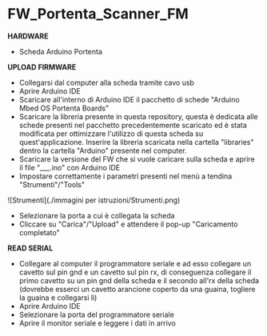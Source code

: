 # FW_Portenta_Scanner_FM

**HARDWARE**
- Scheda Arduino Portenta

**UPLOAD FIRMWARE**
- Collegarsi dal computer alla scheda tramite cavo usb
- Aprire Arduino IDE
- Scaricare all'interno di Arduino IDE il pacchetto di schede "Arduino Mbed OS Portenta Boards"
- Scaricare la libreria presente in questa repository, questa è dedicata alle schede presenti nel pacchetto precedentemente scaricato ed è stata modificata per ottimizzare l'utilizzo di questa scheda su quest'applicazione. Inserire la libreria scaricata nella cartella "libraries" dentro la cartella "Arduino" presente nel computer.
- Scaricare la versione del FW che si vuole caricare sulla scheda e aprire il file "___.ino" con Arduino IDE
- Impostare correttamente i parametri presenti nel menù a tendina "Strumenti"/"Tools"

![Strumenti](./immagini per istruzioni/Strumenti.png)

- Selezionare la porta a cui è collegata la scheda
- Cliccare su "Carica"/"Upload" e attendere il pop-up "Caricamento completato"

**READ SERIAL**
- Collegare al computer il programmatore seriale e ad esso collegare un cavetto sul pin gnd e un cavetto sul pin rx, di conseguenza collegare il primo cavetto su un pin gnd della scheda e il secondo all'rx della scheda (dovrebbe esserci un cavetto arancione coperto da una guaina, togliere la guaina e collegarsi lì)
- Aprire Arduino IDE
- Selezionare la porta del programmatore seriale
- Aprire il monitor seriale e leggere i dati in arrivo
